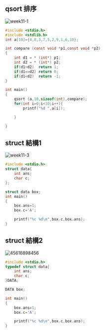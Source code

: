 ## qsort 排序
![week11-1](https://user-images.githubusercontent.com/79676845/117389205-96dede00-af1e-11eb-83c1-4d006ee6ed94.png)

```c
#include <stdio.h>
#include <stdlib.h>
int a[10]={4,8,3,7,5,2,9,1,6,10};

int compare (const void *p1,const void *p2)
{
    int d1 = * (int*) p1;
    int d2 = * (int*) p2;
    if(d1>d2)  return 1;
    if(d1==d2) return 0;
    if(d1<d2)  return -1;
}

int main()
{
    qsort (a,10,sizeof(int),compare);
    for(int i=0;i<10;i++){
        printf("%d ",a[i]);

    }

}
```

## struct 結構1
![week11-3](https://user-images.githubusercontent.com/79676845/117391028-c2af9300-af21-11eb-9f84-f1ddc080fb10.png)
```c
#include <stdio.h>
struct data{
    int ans;
    char c;
};

struct data box;
int main()
{
    box.ans=1;
    box.c='A';

    printf("%c %d\n",box.c,box.ans);
}
```

## struct 結構2
![45616898456](https://user-images.githubusercontent.com/79676845/117391574-c4c62180-af22-11eb-9827-ac57743ad045.jpg)

```c
#include <stdio.h>
typedef struct data{
    int ans;
    char c;
}DATA;

DATA box;

int main()
{
    box.ans=1;
    box.c='A';

    printf("%c %d\n",box.c,box.ans);
}
```
